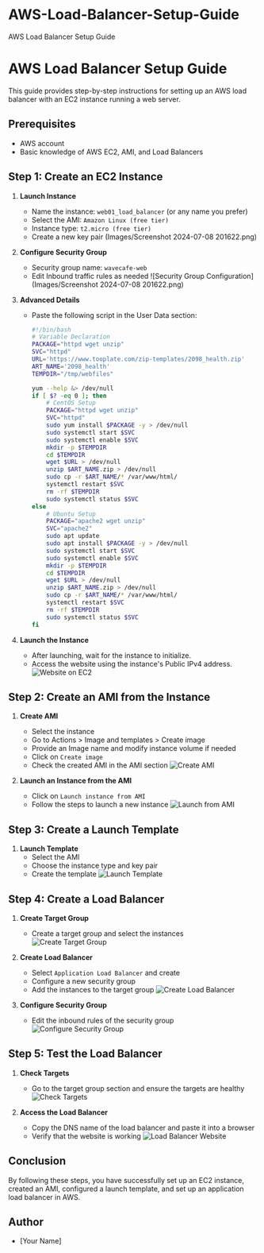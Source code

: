 # AWS-Load-Balancer-Setup-Guide
AWS Load Balancer Setup Guide
# AWS Load Balancer Setup Guide

This guide provides step-by-step instructions for setting up an AWS load balancer with an EC2 instance running a web server.

## Prerequisites

- AWS account
- Basic knowledge of AWS EC2, AMI, and Load Balancers

## Step 1: Create an EC2 Instance

1. **Launch Instance**
   - Name the instance: `web01_load_balancer` (or any name you prefer)
   - Select the AMI: `Amazon Linux (free tier)`
   - Instance type: `t2.micro (free tier)`
   - Create a new key pair
    (Images/Screenshot 2024-07-08 201622.png)

2. **Configure Security Group**
   - Security group name: `wavecafe-web`
   - Edit Inbound traffic rules as needed
   ![Security Group Configuration](Images/Screenshot 2024-07-08 201622.png)

3. **Advanced Details**
   - Paste the following script in the User Data section:

     ```bash
     #!/bin/bash
     # Variable Declaration
     PACKAGE="httpd wget unzip"
     SVC="httpd"
     URL='https://www.tooplate.com/zip-templates/2098_health.zip'
     ART_NAME='2098_health'
     TEMPDIR="/tmp/webfiles"

     yum --help &> /dev/null
     if [ $? -eq 0 ]; then
         # CentOS Setup
         PACKAGE="httpd wget unzip"
         SVC="httpd"
         sudo yum install $PACKAGE -y > /dev/null
         sudo systemctl start $SVC
         sudo systemctl enable $SVC
         mkdir -p $TEMPDIR
         cd $TEMPDIR
         wget $URL > /dev/null
         unzip $ART_NAME.zip > /dev/null
         sudo cp -r $ART_NAME/* /var/www/html/
         systemctl restart $SVC
         rm -rf $TEMPDIR
         sudo systemctl status $SVC
     else
         # Ubuntu Setup
         PACKAGE="apache2 wget unzip"
         SVC="apache2"
         sudo apt update
         sudo apt install $PACKAGE -y > /dev/null
         sudo systemctl start $SVC
         sudo systemctl enable $SVC
         mkdir -p $TEMPDIR
         cd $TEMPDIR
         wget $URL > /dev/null
         unzip $ART_NAME.zip > /dev/null
         sudo cp -r $ART_NAME/* /var/www/html/
         systemctl restart $SVC
         rm -rf $TEMPDIR
         sudo systemctl status $SVC
     fi
     ```

4. **Launch the Instance**
   - After launching, wait for the instance to initialize.
   - Access the website using the instance's Public IPv4 address.
   ![Website on EC2](images/website-on-ec2.png)

## Step 2: Create an AMI from the Instance

1. **Create AMI**
   - Select the instance
   - Go to Actions > Image and templates > Create image
   - Provide an Image name and modify instance volume if needed
   - Click on `Create image`
   - Check the created AMI in the AMI section
   ![Create AMI](images/create-ami.png)

2. **Launch an Instance from the AMI**
   - Click on `Launch instance from AMI`
   - Follow the steps to launch a new instance
   ![Launch from AMI](images/launch-from-ami.png)

## Step 3: Create a Launch Template

1. **Launch Template**
   - Select the AMI
   - Choose the instance type and key pair
   - Create the template
   ![Launch Template](images/launch-template.png)

## Step 4: Create a Load Balancer

1. **Create Target Group**
   - Create a target group and select the instances
   ![Create Target Group](images/create-target-group.png)

2. **Create Load Balancer**
   - Select `Application Load Balancer` and create
   - Configure a new security group
   - Add the instances to the target group
   ![Create Load Balancer](images/create-load-balancer.png)

3. **Configure Security Group**
   - Edit the inbound rules of the security group
   ![Configure Security Group](images/configure-security-group.png)

## Step 5: Test the Load Balancer

1. **Check Targets**
   - Go to the target group section and ensure the targets are healthy
   ![Check Targets](images/check-targets.png)

2. **Access the Load Balancer**
   - Copy the DNS name of the load balancer and paste it into a browser
   - Verify that the website is working
   ![Load Balancer Website](images/load-balancer-website.png)

## Conclusion

By following these steps, you have successfully set up an EC2 instance, created an AMI, configured a launch template, and set up an application load balancer in AWS.

## Author

- [Your Name]

